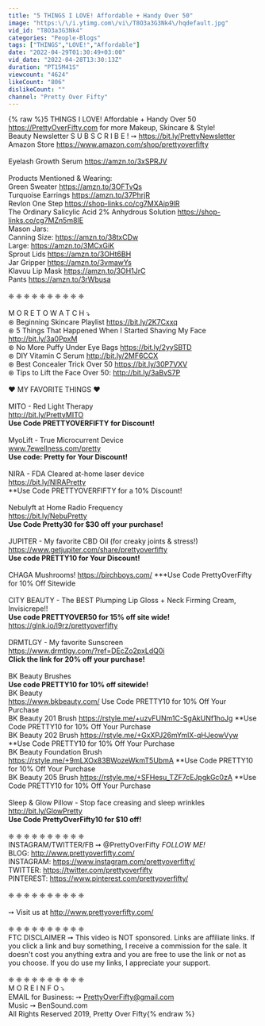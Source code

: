 ```yaml
---
title: "5 THINGS I LOVE! Affordable + Handy Over 50"
image: "https:\/\/i.ytimg.com\/vi\/T8O3a3G3Nk4\/hqdefault.jpg"
vid_id: "T8O3a3G3Nk4"
categories: "People-Blogs"
tags: ["THINGS","LOVE!","Affordable"]
date: "2022-04-29T01:30:49+03:00"
vid_date: "2022-04-28T13:30:13Z"
duration: "PT15M41S"
viewcount: "4624"
likeCount: "806"
dislikeCount: ""
channel: "Pretty Over Fifty"
---
```

{% raw %}5 THINGS I LOVE! Affordable + Handy Over 50<br /><a rel="nofollow" target="blank" href="https://PrettyOverFifty.com">https://PrettyOverFifty.com</a> for more Makeup, Skincare &amp; Style!<br />Beauty Newsletter S U B S C R I B E !  ➙ <a rel="nofollow" target="blank" href="https://bit.ly/PrettyNewsletter">https://bit.ly/PrettyNewsletter</a><br />Amazon Store <a rel="nofollow" target="blank" href="https://www.amazon.com/shop/prettyoverfifty">https://www.amazon.com/shop/prettyoverfifty</a><br /><br />Eyelash Growth Serum <a rel="nofollow" target="blank" href="https://amzn.to/3xSPRJV">https://amzn.to/3xSPRJV</a><br /><br />Products Mentioned &amp; Wearing:<br />Green Sweater <a rel="nofollow" target="blank" href="https://amzn.to/3OFTvQs">https://amzn.to/3OFTvQs</a><br />Turquoise Earrings <a rel="nofollow" target="blank" href="https://amzn.to/37PhrjR">https://amzn.to/37PhrjR</a><br />Revlon One Step <a rel="nofollow" target="blank" href="https://shop-links.co/cg7MXAip9lR">https://shop-links.co/cg7MXAip9lR</a><br />The Ordinary Salicylic Acid 2% Anhydrous Solution <a rel="nofollow" target="blank" href="https://shop-links.co/cg7MZn5m8IE">https://shop-links.co/cg7MZn5m8IE</a><br />Mason Jars:<br />Canning Size: <a rel="nofollow" target="blank" href="https://amzn.to/38txCDw">https://amzn.to/38txCDw</a><br />Large: <a rel="nofollow" target="blank" href="https://amzn.to/3MCxGiK">https://amzn.to/3MCxGiK</a><br />Sprout Lids <a rel="nofollow" target="blank" href="https://amzn.to/3OHt6BH">https://amzn.to/3OHt6BH</a><br />Jar Gripper <a rel="nofollow" target="blank" href="https://amzn.to/3vmawYs">https://amzn.to/3vmawYs</a><br />Klavuu Lip Mask <a rel="nofollow" target="blank" href="https://amzn.to/3OH1JrC">https://amzn.to/3OH1JrC</a><br />Pants <a rel="nofollow" target="blank" href="https://amzn.to/3rWbusa">https://amzn.to/3rWbusa</a><br /><br />❈ ❈ ❈ ❈ ❈ ❈ ❈ ❈ ❈ ❈<br /><br />M O R E  T O  W A T C H   ⤵<br />⊛ Beginning Skincare Playlist <a rel="nofollow" target="blank" href="https://bit.ly/2K7Cxxq">https://bit.ly/2K7Cxxq</a><br />⊛ 5 Things That Happened When I Started Shaving My Face <a rel="nofollow" target="blank" href="http://bit.ly/3a0PpxM">http://bit.ly/3a0PpxM</a><br />⊛ No More Puffy Under Eye Bags <a rel="nofollow" target="blank" href="https://bit.ly/2yySBTD">https://bit.ly/2yySBTD</a><br />⊛ DIY Vitamin C Serum <a rel="nofollow" target="blank" href="http://bit.ly/2MF6CCX">http://bit.ly/2MF6CCX</a><br />⊛ Best Concealer Trick Over 50 <a rel="nofollow" target="blank" href="https://bit.ly/30P7VXV">https://bit.ly/30P7VXV</a><br />⊛ Tips to Lift the Face Over 50: <a rel="nofollow" target="blank" href="http://bit.ly/3aBvS7P">http://bit.ly/3aBvS7P</a><br /><br /> ❤ MY FAVORITE THINGS ❤<br /><br />MITO - Red Light Therapy<br /><a rel="nofollow" target="blank" href="http://bit.ly/PrettyMITO">http://bit.ly/PrettyMITO</a><br />**Use Code PRETTYOVERFIFTY for Discount!**<br /><br />MyoLift - True Microcurrent Device<br />www.7ewellness.com/pretty<br />**Use code: Pretty for Your Discount!**<br /><br />NIRA - FDA Cleared at-home laser device <br /><a rel="nofollow" target="blank" href="https://bit.ly/NIRAPretty">https://bit.ly/NIRAPretty</a><br />**Use Code PRETTYOVERFIFTY for a 10% Discount!<br /><br />Nebulyft at Home Radio Frequency<br /><a rel="nofollow" target="blank" href="https://bit.ly/NebuPretty">https://bit.ly/NebuPretty</a><br />**Use Code Pretty30 for $30 off your purchase!**<br /><br />JUPITER - My favorite CBD Oil (for creaky joints &amp; stress!)<br /><a rel="nofollow" target="blank" href="https://www.getjupiter.com/share/prettyoverfifty">https://www.getjupiter.com/share/prettyoverfifty</a> <br />**Use code PRETTY10 for Your Discount!**<br /><br />CHAGA Mushrooms! <a rel="nofollow" target="blank" href="https://birchboys.com/">https://birchboys.com/</a> ***Use Code PrettyOverFifty for 10% Off Sitewide<br /><br />CITY BEAUTY - The BEST Plumping Lip Gloss + Neck Firming Cream, Invisicrepe!!<br />**Use code PRETTYOVER50 for 15% off site wide!**<br /><a rel="nofollow" target="blank" href="https://glnk.io/l9rz/prettyoverfifty">https://glnk.io/l9rz/prettyoverfifty</a><br /><br />DRMTLGY - My favorite Sunscreen<br /><a rel="nofollow" target="blank" href="https://www.drmtlgy.com/?ref=DEcZo2pxLdQ0i">https://www.drmtlgy.com/?ref=DEcZo2pxLdQ0i</a>  <br />**Click the link for 20% off your purchase!**<br /><br />BK Beauty Brushes   <br />**Use code PRETTY10 for 10% off sitewide!**<br />BK Beauty<br /><a rel="nofollow" target="blank" href="https://www.bkbeauty.com/">https://www.bkbeauty.com/</a>   Use Code PRETTY10 for 10% Off Your Purchase<br />BK Beauty 201 Brush <a rel="nofollow" target="blank" href="https://rstyle.me/+uzvFUNm1C-SgAkUNf1hoJg">https://rstyle.me/+uzvFUNm1C-SgAkUNf1hoJg</a> **Use Code PRETTY10 for 10% Off Your Purchase<br />BK Beauty 202 Brush <a rel="nofollow" target="blank" href="https://rstyle.me/+GxXPJ26mYmlX-qHJeowVyw">https://rstyle.me/+GxXPJ26mYmlX-qHJeowVyw</a> **Use Code PRETTY10 for 10% Off Your Purchase<br />BK Beauty Foundation Brush <a rel="nofollow" target="blank" href="https://rstyle.me/+9mLXOx83BWozeWkmT5UbmA">https://rstyle.me/+9mLXOx83BWozeWkmT5UbmA</a> **Use Code PRETTY10 for 10% Off Your Purchase<br />BK Beauty 205 Brush <a rel="nofollow" target="blank" href="https://rstyle.me/+SFHesu_TZF7cEJpgkGc0zA">https://rstyle.me/+SFHesu_TZF7cEJpgkGc0zA</a> **Use Code PRETTY10 for 10% Off Your Purchase<br /><br />Sleep &amp; Glow Pillow - Stop face creasing and sleep wrinkles<br /><a rel="nofollow" target="blank" href="http://bit.ly/GlowPretty">http://bit.ly/GlowPretty</a><br />**Use Code PrettyOverFifty10 for $10 off!**<br /><br />❈ ❈ ❈ ❈ ❈ ❈ ❈ ❈ ❈ ❈<br />INSTAGRAM/TWITTER/FB ➙ @PrettyOverFifty  *FOLLOW ME!*<br />BLOG: <a rel="nofollow" target="blank" href="http://www.prettyoverfifty.com/">http://www.prettyoverfifty.com/</a><br />INSTAGRAM: <a rel="nofollow" target="blank" href="https://www.instagram.com/prettyoverfifty/">https://www.instagram.com/prettyoverfifty/</a><br />TWITTER: <a rel="nofollow" target="blank" href="https://twitter.com/prettyoverfifty">https://twitter.com/prettyoverfifty</a><br />PINTEREST: <a rel="nofollow" target="blank" href="https://www.pinterest.com/prettyoverfifty/">https://www.pinterest.com/prettyoverfifty/</a><br /><br />❈ ❈ ❈ ❈ ❈ ❈ ❈ ❈ ❈ ❈<br /><br />➙  Visit us at <a rel="nofollow" target="blank" href="http://www.prettyoverfifty.com/">http://www.prettyoverfifty.com/</a><br /><br />❈ ❈ ❈ ❈ ❈ ❈ ❈ ❈ ❈ ❈<br />FTC DISCLAIMER ➙  This video is NOT sponsored.  Links are affiliate links.  If you click a link and buy something, I receive a commission for the sale. It doesn't cost you anything extra and you are free to use the link or not as you choose. If you do use my links, I  appreciate your support.<br /><br />❈ ❈ ❈ ❈ ❈ ❈ ❈ ❈ ❈ ❈<br />M O R E  I N F O  ⤵<br />EMAIL for Business: ➙ PrettyOverFifty@gmail.com<br />Music ➙ BenSound.com<br />All Rights Reserved 2019, Pretty Over Fifty{% endraw %}
